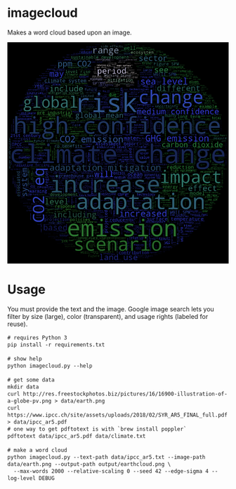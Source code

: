 # imagecloud

Makes a word cloud based upon an image.

![globe-shaped word cloud of climate change text](output/example-earthcloud.png?raw=true)

# Usage

You must provide the text and the image.  Google image search lets you filter by size (large), color (transparent),
and usage rights (labeled for reuse).

```
# requires Python 3
pip install -r requirements.txt

# show help
python imagecloud.py --help

# get some data
mkdir data
curl http://res.freestockphotos.biz/pictures/16/16900-illustration-of-a-globe-pv.png > data/earth.png
curl https://www.ipcc.ch/site/assets/uploads/2018/02/SYR_AR5_FINAL_full.pdf > data/ipcc_ar5.pdf
# one way to get pdftotext is with `brew install poppler` 
pdftotext data/ipcc_ar5.pdf data/climate.txt

# make a word cloud
python imagecloud.py --text-path data/ipcc_ar5.txt --image-path data/earth.png --output-path output/earthcloud.png \
  --max-words 2000 --relative-scaling 0 --seed 42 --edge-sigma 4 --log-level DEBUG
```
